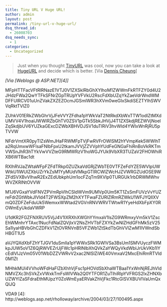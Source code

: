 ```yaml
---
title: Tiny URL V Huge URL!
author: admin
layout: post
permalink: /tiny-url-v-huge-url/
dsq_thread_id:
  - 26008703
dsq_needs_sync:
  - 1
categories:
  - Uncategorized
---
```

> Just when you thought [TinyURL][1] was cool, now you can take a look at [HugeURL][2] and decide which is better. [Via [Dennis Cheung][3]]

*[Via [Weblogs @ ASP.NET][4]]*

 [1]: http://www.tinyurl.com
 [2]: http://www.hugeurl.com
 [3]: http://www.hugeurl.com/?OTc5ODYwNjZiZDRhMTcyYjkzNWUxOGYwNjYwOWQ0NDQmMTAmVm0wd2QyVkhVWGhUV0docFVtMVNXVll3WkRSV1ZsbDNXa2M1V0ZKc2JETlhhMXBQVmxVeFYyTkljRmhoTWsweFZtcEtTMU5IVmtkWGJGcHBW</p>
<p>MFpHTTFacVFtRlRNazE1VTJ0V1ZXSklRbGhXYlhoM1ZWWmFkRTFZY0d4U2JHdzFWa2QwYTFkSFNrZGpTRUpYVFVkU2RscFdXbUZqYkZaeVdrWndWMDFFUlRCV01uUnZVakZXZEZOcmJGSmlWR3hXVm0weGIxSkdiSEZTYlhSWVVqRktTVlZ0</p>
<p>ZUhkV01ERkZWbGhrVjJFeVVYZFdha1pYWkVaT2NtRkdXbWxTTW1odlZtMXdUMVV4V1hoalJWWlRZbGhTV0ZSV1pGTk5SbkJHVjJ4T1ZXSkdjREZWVjNoelZqSkdjbUV6YUZkaGExcDZWbXBHVDJSV1duTlRiV3hvWld4YWIxWnRjRU5pTVVW</p>
<p>NFdrVmtXR0pyTlZsWmJHaFRWMFpTVjFwRVFrOWlSM2hYVmpKek5WWlhTa2RqUmxwWFlsaFNlbFpxU2tkamJVVjZZVVphYUdFeGNGaFhiRnBoVkRKTmVWSnJhR3hTYkVwVVZteG9RMWRzV1hoWGJYUk9VbXR3TUZaV2FHOWhiRXB6WTBac1dt</p>
<p>RXlhRVJaZWtaWFpFZFdTRkp0ZUZkaVdGRjZWbTE0VTFZeFdYZE5WVlpUWWtkU1lWUlZXbUZrYkZsM1YyMUdVMkpGTlRCWlZWcHJZVWRGZUdOSE9WZFdSVXBvVlhwR2ExZEdUbkphUm1ocFZqTm9XVlp0TURGUk1rbDRWMWhvWVZKRlNtOVVW</p>
<p>M1J6VGxaYVdFNVZPVmRpVlhCSldWVm9UMVp0Um5KT1ZsSmFUVzVvYUZreFdrZGtWbkJIVld4T2FWSXpZM2hXYTFwaFZURlZlRmRZWkU1WFJYQllXVmQ0ZDFZeFduUk5WemxxWWtad2VGVnRNVWRVTWtwR1YyeHdXbFpXY0ROWmEyUkdaVWRP</p>
<p>U1dKR2FGZFNXRUV5VjJ4V1lXRXhXWGhYYmxaV1lsZG9WRmxyVm5kV1ZscEhWMnhrYTAxc1NucFdNalZQVjIxV2NsZHVTbFZXYkZwNlZHdGFhMk5zV25Sa1IyaHBVbGhCZDFkV1ZtOVRNVnB5VFZWb1ZtSkdTbGhVVlZwM1lVWndSbHBGT1U5</p>
<p>aVJYQXdXbFZhYTJGV1duSmlla1pYWWxSRk1GWlVSa3BsUm1SMVUyczFWMkpJUW5oV1Z6QjRWVEZrUjFWc1pHRlNlbXhQVkZaYWQyVkdWblJrUkVKb1lYcEdlVlJzVm05V01WbDZZVWRvV2xac2NISlZiWE40VmxaV2MxcEhiRmRTVld0M1Zt</p>
<p>MHhkMUl4VVhoWFdHaFlZbXhhVjFsc1pHOVdSbXhaWTBaa1YxWnNjREJhVldNMVZXc3hSVkZxVWxkTmFsWlVWa2Q0YTFOR1ZuTlhiRlpYVFRGS2IxZHNXbUZWYlZaSFdraEthMUpzY0ZoWmEyaERVakZhVjFkc1RtcGlSVXBUVlVaUmQxQlJQ</p>
<p>VDA9
 [4]: http://weblogs.asp.net/rholloway/archive/2004/03/27/100495.aspx